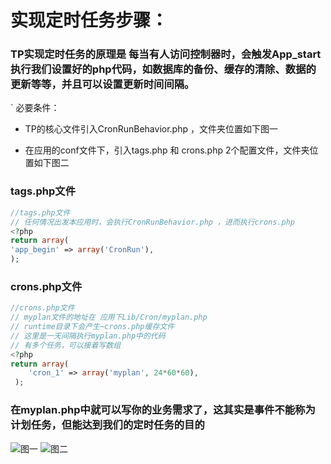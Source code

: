 # 实现定时任务步骤：

### TP实现定时任务的原理是 每当有人访问控制器时，会触发App_start执行我们设置好的php代码，如数据库的备份、缓存的清除、数据的更新等等，并且可以设置更新时间间隔。

` 必要条件：
- TP的核心文件引入CronRunBehavior.php ，文件夹位置如下图一

- 在应用的conf文件下，引入tags.php 和 crons.php 2个配置文件，文件夹位置如下图二

### tags.php文件
 ```` php
//tags.php文件
// 任何情况出发本应用时，会执行CronRunBehavior.php ，进而执行crons.php
<?php
return array(
'app_begin' => array('CronRun'),
);
````

### crons.php文件
````php
//crons.php文件
// myplan文件的地址在 应用下Lib/Cron/myplan.php
// runtime目录下会产生~crons.php缓存文件
// 这里是一天间隔执行myplan.php中的代码
// 有多个任务，可以接着写数组
<?php
return array(
    'cron_1' => array('myplan', 24*60*60),
 );
````
###  在myplan.php中就可以写你的业务需求了，这其实是事件不能称为计划任务，但能达到我们的定时任务的目的

![图一](http://192.168.1.240/uploads/ranmufei/apps/a80e72906c/lename_2.png)
![图二](http://192.168.1.240/uploads/ranmufei/apps/c12176ce52/lename_3.png)
